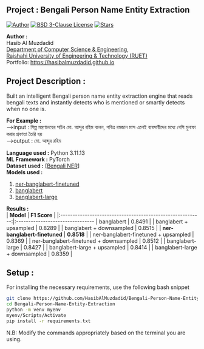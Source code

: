 ## Project : Bengali Person Name Entity Extraction
[![Author](https://img.shields.io/badge/Author-Hasib%20Al%20Muzdadid-brightgreen)](https://github.com/HasibAlMuzdadid)
[![BSD 3-Clause License](https://img.shields.io/github/license/hasibalmuzdadid/Bengali-Person-Name-Entity-Extraction?style=flat&color=orange)](https://github.com/HasibAlMuzdadid/Bengali-Person-Name-Entity-Extraction/blob/main/LICENSE)
[![Stars](https://img.shields.io/github/stars/hasibalmuzdadid/Bengali-Person-Name-Entity-Extraction?style=social)](https://github.com/HasibAlMuzdadid/Bengali-Person-Name-Entity-Extraction/stargazers)

**Author :** </br>
Hasib Al Muzdadid</br>
[Department of Computer Science & Engineering](https://www.cse.ruet.ac.bd/), </br>
[Rajshahi University of Engineering & Technology (RUET)](https://www.ruet.ac.bd/) </br>
Portfolio: https://hasibalmuzdadid.github.io  </br> 

 
## Project Description :
Built an intelligent Bengali person name entity extraction engine that reads bengali texts and instantly detects who is mentioned or smartly detects when no one is. 

**For Example :**
<br>-->input : শিল্প মন্ত্রণালয়ের সচিব মো. আব্দুর রহিম বলেন, পবিত্র রমজান মাস এলেই ব্যবসায়ীদের মধ্যে বেশি মুনাফা করার প্রবণতা তৈরি হয়
<br>-->output : মো. আব্দুর রহিম


**Language used :** Python 3.11.13 </br> 
**ML Framework :** PyTorch  </br>
**Dataset used :** <a href="https://github.com/Rifat1493/Bengali-NER/tree/master/Input">[Bengali NER]</a>  </br>
**Models used :** </br> 
1. <a href= "https://huggingface.co/celloscopeai/celloscope-28000-ner-banglabert-finetuned">ner-banglabert-finetuned</a>
2. <a href= "https://huggingface.co/csebuetnlp/banglabert">banglabert</a>
3. <a href= "https://huggingface.co/csebuetnlp/banglabert_large">banglabert-large</a>  </br>

**Results :** </br>
| **Model**                                                                   | **F1 Score** |
|:----------------------------------------------------------:|:--------------------------------
| banglabert                                                                  | 0.8491          |
| banglabert + upsampled                                                      | 0.8289          |
| banglabert + downsampled                                                    | 0.8515          |
| **ner-banglabert-finetuned**                                                | **0.8518**      |
| ner-banglabert-finetuned + upsampled                                        | 0.8369          |
| ner-banglabert-finetuned + downsampled                                      | 0.8512          |
| banglabert-large                                                            | 0.8427          |
| banglabert-large + upsampled                                                | 0.8414          |
| banglabert-large + downsampled                                              | 0.8359          |


 
## Setup :
For installing the necessary requirements, use the following bash snippet
```bash
git clone https://github.com/HasibAlMuzdadid/Bengali-Person-Name-Entity-Extraction.git
cd Bengali-Person-Name-Entity-Extraction
python -m venv myenv
myenv/Scripts/Activate 
pip install -r requirements.txt
```
N.B: Modify the commands appropriately based on the terminal you are using.

